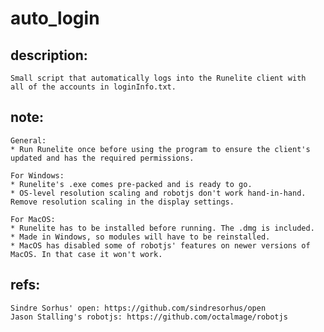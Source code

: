 # auto_login

## description:
	Small script that automatically logs into the Runelite client with  all of the accounts in loginInfo.txt.

## note:

	General:
	* Run Runelite once before using the program to ensure the client's updated and has the required permissions. 

	For Windows: 
	* Runelite's .exe comes pre-packed and is ready to go.
	* OS-level resolution scaling and robotjs don't work hand-in-hand. Remove resolution scaling in the display settings.
	
	For MacOS: 
	* Runelite has to be installed before running. The .dmg is included. 
	* Made in Windows, so modules will have to be reinstalled.
	* MacOS has disabled some of robotjs' features on newer versions of MacOS. In that case it won't work. 
	
	

## refs:
	Sindre Sorhus' open: https://github.com/sindresorhus/open
	Jason Stalling's robotjs: https://github.com/octalmage/robotjs 
